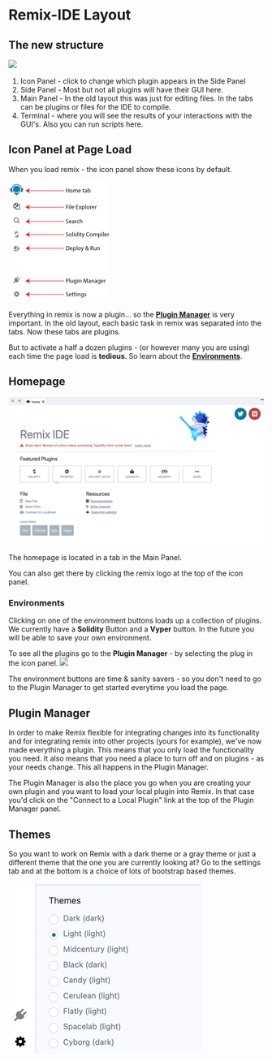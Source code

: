 Remix-IDE Layout
==============

The new structure
--------------------
![](images/a-layout1c.png)

1. Icon Panel - click to change which plugin appears in the Side Panel
2. Side Panel - Most but not all plugins will have their GUI here.
3. Main Panel - In the old layout this was just for editing files.  In the tabs can be plugins or files for the IDE to compile.
4. Terminal - where you will see the results of your interactions with the GUI's.  Also you can run scripts here.

Icon Panel at Page Load
-----------------------
When you load remix - the icon panel show these icons by default.

![](images/a-icons-at-load.png)

Everything in remix is now a plugin...  so the **[Plugin Manager](#plugin-manager)** is very important.
In the old layout, each basic task in remix was separated into the tabs.  Now these tabs are plugins.  

But to activate a half a dozen plugins - (or however many you are using) each time the page load is **tedious**.  So learn about the **[Environments](#environments)**.

Homepage
--------

![](images/a-hometab.png)

The homepage is located in a tab in the Main Panel.  

You can also get there by clicking the remix logo at the top of the icon panel.

### Environments
Clicking on one of the environment buttons loads up a collection of plugins.  We currently have a **Solidity** Button and a **Vyper** button.  In the future you will be able to save your own environment.

To see all the plugins go to the **Plugin Manager** - by selecting the plug in the icon panel. 
![](images/a-plug.png) 

The environment buttons are time & sanity savers - so you don't need to go to the Plugin Manager to get started everytime you load the page.   


Plugin Manager
---------------

In order to make Remix flexible for integrating changes into its functionality and for integrating remix into other projects (yours for example), we've now made everything a plugin.  This means that you only load the functionality you need.  It also means that you need a place to turn off and on plugins - as your needs change.  This all happens in the Plugin Manager.  

The Plugin Manager is also the place you go when you are creating your own plugin and you want to load your local plugin into Remix. In that case you'd click on the "Connect to a Local Plugin" link at the top of the Plugin Manager panel.

Themes
---------------

So you want to work on Remix with a dark theme or a gray theme or just a different theme that the one you are currently looking at?  Go to the settings tab and at the bottom is a choice of lots of bootstrap based themes.

![](images/a-themes.png) 
